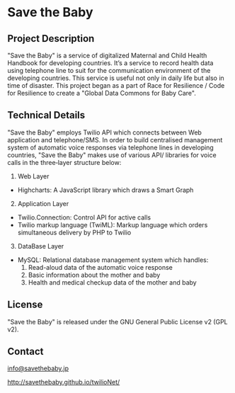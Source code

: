 # Save the Baby

## Project Description

"Save the Baby" is a service of digitalized Maternal and Child Health Handbook for developing countries. It’s a service to record health data using telephone line to suit for the communication environment of the developing countries. This service is useful not only in daily life but also in time of disaster. This project began as a part of Race for Resilience / Code for Resilience to create a "Global Data Commons for Baby Care".

## Technical Details

"Save the Baby" employs Twilio API which connects between Web application and telephone/SMS. In order to build centralised management system of automatic voice responses via telephone lines in developing countries, "Save the Baby" makes use of various API/ libraries for voice calls in the three‐layer structure below:

1. Web Layer
 * Highcharts: A JavaScript library which draws a Smart Graph
2. Application Layer
 * Twilio.Connection: Control API for active calls
 * Twilio markup language (TwiML): Markup language which orders simultaneous delivery by PHP to Twilio
3. DataBase Layer
 * MySQL: Relational database management system which handles:
    1. Read-aloud data of the automatic voice response
    2. Basic information about the mother and baby
    3. Health and medical checkup data of the mother and baby

## License

"Save the Baby" is released under the GNU General Public License v2 (GPL v2).

## Contact

info@savethebaby.jp

http://savethebaby.github.io/twilioNet/
